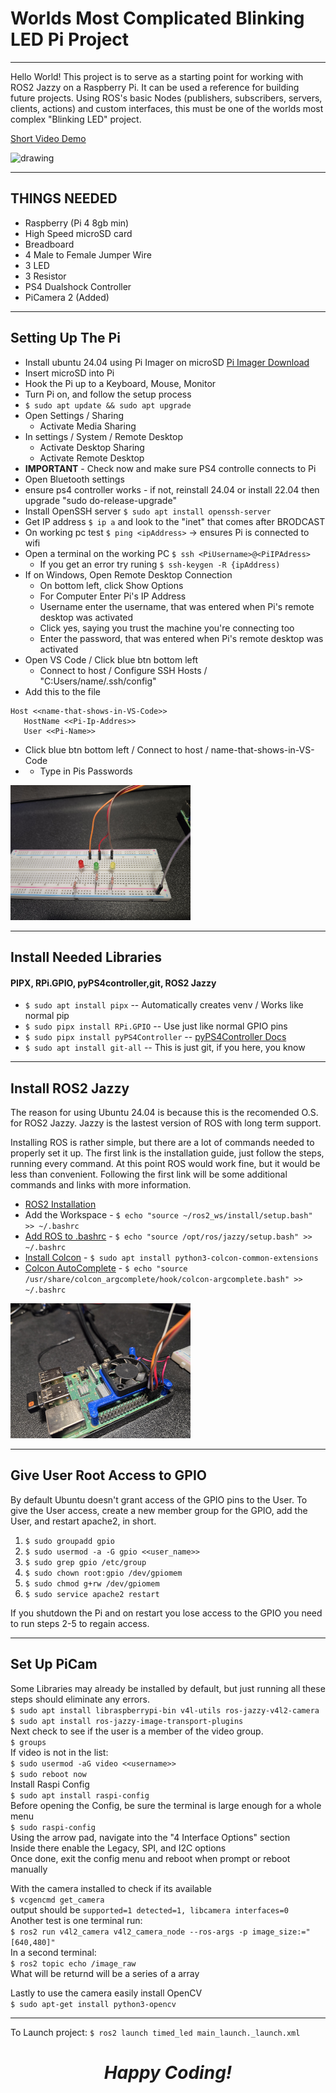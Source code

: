 # Worlds Most Complicated Blinking LED Pi Project
---
Hello World! This project is to serve as a starting point for working with ROS2 Jazzy on a Raspberry Pi. It can be used a reference for building future projects.  Using ROS's basic Nodes (publishers, subscribers, servers, clients, actions) and custom interfaces, this must be one of the worlds most complex "Blinking LED" project.

[Short Video Demo](https://youtube.com/shorts/V9wCvEa0f0w?feature=share)

<img src="./images/20250122_114629.jpg" alt="drawing" style="width:30vw; display:inline;"/>

---
## **THINGS NEEDED**
- Raspberry (Pi 4 8gb min)
- High Speed microSD card
- Breadboard
- 4 Male to Female Jumper Wire
- 3 LED
- 3 Resistor
- PS4 Dualshock Controller
- PiCamera 2 (Added)

---
## **Setting Up The Pi**
- Install ubuntu 24.04 using Pi Imager on microSD [Pi Imager Download](https://www.raspberrypi.com/software/)
- Insert microSD into Pi
- Hook the Pi up to a Keyboard, Mouse, Monitor
- Turn Pi on, and follow the setup process
- ```$ sudo apt update && sudo apt upgrade```
- Open Settings / Sharing
   - Activate Media Sharing
- In settings / System / Remote Desktop
   - Activate Desktop Sharing
   - Activate Remote Desktop
- **IMPORTANT** - Check now and make sure PS4 controlle connects to Pi
- Open Bluetooth settings
- ensure ps4 controller works - if not, reinstall 24.04 or install 22.04 then upgrade "sudo do-release-upgrade"
- Install OpenSSH server ```$ sudo apt install openssh-server```
- Get IP address ```$ ip a``` and look to the "inet" that comes after BRODCAST
- On working pc test ```$ ping <ipAddress>``` -> ensures Pi is connected to wifi
- Open a terminal on the working PC ```$ ssh <PiUsername>@<PiIPAdress>```
   - If you get an error try runing ```$ ssh-keygen -R {ipAddress)```
- If on Windows, Open Remote Desktop Connection
     - On bottom left, click Show Options
     - For Computer Enter Pi's IP Address
     - Username enter the username, that was entered when Pi's remote desktop was activated
     - Click yes, saying you trust the machine you're connecting too
     - Enter the password, that was entered when Pi's remote desktop was activated
- Open VS Code / Click blue btn bottom left 
   - Connect to host / Configure SSH Hosts / "C:Users/name/.ssh/config"
- Add this to the file
```
Host <<name-that-shows-in-VS-Code>>
   HostName <<Pi-Ip-Addres>>
   User <<Pi-Name>>
```
- Click blue btn bottom left / Connect to host / name-that-shows-in-VS-Code
- - Type in Pis Passwords

<img src="./images/20250122_114636.jpg" alt="drawing" style="width:30vw; display:inline;"/>

---
## **Install Needed Libraries**
#### **PIPX, RPi.GPIO, pyPS4controller,git, ROS2 Jazzy**
- ```$ sudo apt install pipx``` -- Automatically creates venv / Works like normal pip
- ```$ sudo pipx install RPi.GPIO``` -- Use just like normal GPIO pins
- ```$ sudo pipx install pyPS4Controller``` -- [pyPS4Controller Docs](https://github.com/ArturSpirin/pyPS4Controller/)
- ```$ sudo apt install git-all``` -- This is just git, if you here, you know

---
## **Install ROS2 Jazzy**
The reason for using Ubuntu 24.04 is because this is the recomended O.S. for ROS2 Jazzy. Jazzy is the lastest version of ROS with long term support.

Installing ROS is rather simple, but there are a lot of commands needed to properly set it up.  The first link is the installation guide, just follow the steps, running every command.  At this point ROS would work fine, but it would be less than convenient.  Following the first link will be some additional commands and links with more information.
- [ROS2 Installation]([https://github.com/ArturSpirin/pyPS4Controller/](https://docs.ros.org/en/jazzy/Installation/Ubuntu-Install-Debs.html))
- Add the Workspace - ```$ echo "source ~/ros2_ws/install/setup.bash" >> ~/.bashrc```
- [Add ROS to .bashrc](https://docs.ros.org/en/jazzy/Tutorials/Beginner-CLI-Tools/Configuring-ROS2-Environment.html) - ```$ echo "source /opt/ros/jazzy/setup.bash" >> ~/.bashrc```
- [Install Colcon](https://docs.ros.org/en/jazzy/Tutorials/Beginner-Client-Libraries/Colcon-Tutorial.html) - ```$ sudo apt install python3-colcon-common-extensions```
- [Colcon AutoComplete](https://docs.ros.org/en/jazzy/Tutorials/Beginner-Client-Libraries/Colcon-Tutorial.html) - ```$ echo "source /usr/share/colcon_argcomplete/hook/colcon-argcomplete.bash" >> ~/.bashrc```

<img src="./images/20250122_114713.jpg" alt="drawing" style="width:30vw; display:inline;"/>

---
## **Give User Root Access to GPIO**
By default Ubuntu doesn't grant access of the GPIO pins to the User.  To give the User access, create a new member group for the GPIO, add the User, and restart apache2, in short.
1. ```$ sudo groupadd gpio```
2. ```$ sudo usermod -a -G gpio <<user_name>>```
3. ```$ sudo grep gpio /etc/group```
4. ```$ sudo chown root:gpio /dev/gpiomem```
5. ```$ sudo chmod g+rw /dev/gpiomem```
6. ```$ sudo service apache2 restart```

If you shutdown the Pi and on restart you lose access to the GPIO you need to run steps 2-5 to regain access.

---
## Set Up PiCam
Some Libraries may already be installed by default, but just running all these\
steps should eliminate any errors.\
```$ sudo apt install libraspberrypi-bin v4l-utils ros-jazzy-v4l2-camera```\
```$ sudo apt install ros-jazzy-image-transport-plugins```\
Next check to see if the user is a member of the video group.\
```$ groups```\
If video is not in the list:\
```$ sudo usermod -aG video <<username>>```\
```$ sudo reboot now```\
Install Raspi Config\
```$ sudo apt install raspi-config```\
Before opening the Config, be sure the terminal is large enough for a whole menu\
```$ sudo raspi-config```\
Using the arrow pad, navigate into the "4 Interface Options" section\
Inside there enable the Legacy, SPI, and I2C options\
Once done, exit the config menu and reboot when prompt or reboot manually


With the camera installed to check if its available\
```$ vcgencmd get_camera```\
output should be ```supported=1 detected=1, libcamera interfaces=0```\
Another test is one terminal run:\
```$ ros2 run v4l2_camera v4l2_camera_node --ros-args -p image_size:="[640,480]"```\
In a second terminal:\
```$ ros2 topic echo /image_raw```\
What will be returnd will be a series of a array 

Lastly to use the camera easily install OpenCV\
```$ sudo apt-get install python3-opencv```

---
To Launch project:
```$ ros2 launch timed_led main_launch._launch.xml```

***<h1 style="text-align:center;">Happy Coding!</h1>***
